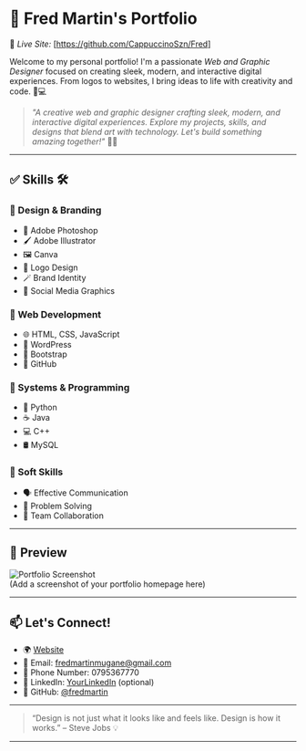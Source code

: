 # 👋 Fred Martin's Portfolio

🚀 *Live Site:* [https://github.com/CappuccinoSzn/Fred]

Welcome to my personal portfolio! I'm a passionate *Web and Graphic Designer* focused on creating sleek, modern, and interactive digital experiences. From logos to websites, I bring ideas to life with creativity and code. 🎨💻

> *"A creative web and graphic designer crafting sleek, modern, and interactive digital experiences. Explore my projects, skills, and designs that blend art with technology. Let's build something amazing together!"* 🚀✨

---

## ✅ Skills 🛠

### 🔹 Design & Branding
- 🎨 Adobe Photoshop  
- 🖌 Adobe Illustrator  
- 🖼 Canva  
- 🧠 Logo Design  
- 🪄 Brand Identity  
- 📱 Social Media Graphics  

### 🔹 Web Development
- 🌐 HTML, CSS, JavaScript  
- 🧩 WordPress  
- 🧱 Bootstrap  
- 🐙 GitHub  

### 🔹 Systems & Programming
- 🐍 Python  
- ☕ Java  
- 💻 C++  
- 🛢 MySQL  

### 🔹 Soft Skills
- 🗣 Effective Communication  
- 🧩 Problem Solving  
- 🤝 Team Collaboration  

---

## 📸 Preview

![Portfolio Screenshot](screenshot.png)  
(Add a screenshot of your portfolio homepage here)

---

## 📫 Let's Connect!

- 🌍 [Website](https://fredmartin.github.io)  
- 📧 Email: fredmartinmugane@gmail.com
- 👋 Phone Number: 0795367770
- 💼 LinkedIn: [YourLinkedIn](https://linkedin.com/in/yourprofile) (optional)  
- 🐙 GitHub: [@fredmartin](https://github.com/fredmartin)  

---

> “Design is not just what it looks like and feels like. Design is how it works.” – Steve Jobs 💡

---
